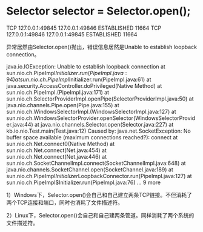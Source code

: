 # Selector selector = Selector.open();

TCP    127.0.0.1:49845        127.0.0.1:49846        ESTABLISHED     11664
TCP    127.0.0.1:49846        127.0.0.1:49845        ESTABLISHED     11664


异常居然由Selector.open()抛出，错误信息居然是Unable to establish loopback connection。

java.io.IOException: Unable to establish loopback connection
	at sun.nio.ch.PipeImpl$Initializer.run(PipeImpl.java:94)
	at sun.nio.ch.PipeImpl$Initializer.run(PipeImpl.java:61)
	at java.security.AccessController.doPrivileged(Native Method)
	at sun.nio.ch.PipeImpl.<init>(PipeImpl.java:171)
	at sun.nio.ch.SelectorProviderImpl.openPipe(SelectorProviderImpl.java:50)
	at java.nio.channels.Pipe.open(Pipe.java:155)
	at sun.nio.ch.WindowsSelectorImpl.<init>(WindowsSelectorImpl.java:127)
	at sun.nio.ch.WindowsSelectorProvider.openSelector(WindowsSelectorProvider.java:44)
	at java.nio.channels.Selector.open(Selector.java:227)
	at kb.io.nio.Test.main(Test.java:12)
Caused by: java.net.SocketException: No buffer space available (maximum connections reached?): connect
	at sun.nio.ch.Net.connect0(Native Method)
	at sun.nio.ch.Net.connect(Net.java:454)
	at sun.nio.ch.Net.connect(Net.java:446)
	at sun.nio.ch.SocketChannelImpl.connect(SocketChannelImpl.java:648)
	at java.nio.channels.SocketChannel.open(SocketChannel.java:189)
	at sun.nio.ch.PipeImpl$Initializer$LoopbackConnector.run(PipeImpl.java:127)
	at sun.nio.ch.PipeImpl$Initializer.run(PipeImpl.java:76)
	... 9 more



1）Windows下，Selector.open()会自己和自己建立两条TCP链接。不但消耗了两个TCP连接和端口，同时也消耗了文件描述符。

2）Linux下，Selector.open()会自己和自己建两条管道。同样消耗了两个系统的文件描述符。











